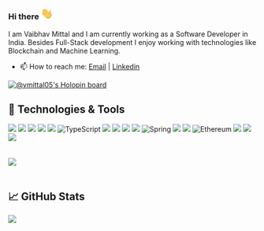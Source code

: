 ### Hi there  <img src="https://github.com/vmittal05/vmittal05/blob/main/wave.gif" width="25px">
I am Vaibhav Mittal and I am currently working as a Software Developer in India. Besides Full-Stack development I enjoy working with technologies like Blockchain and Machine Learning.<br/>
* 📫 How to reach me: [Email](mailto:vaibhavmittal0506@gmail.com?subject=[GitHub]) | [Linkedin](https://in.linkedin.com/in/vmittal97)

[![@vmittal05's Holopin board](https://holopin.io/api/user/board?user=vmittal05)](https://holopin.io/@vmittal05)


## 🔧 Technologies & Tools
![](https://img.shields.io/badge/OS-Linux-informational?style=plastic&logo=linux&logoColor=white&color=inactive)
![](https://img.shields.io/badge/Editor-VS_Code-informational?style=flat&logo=visual-studio-code&logoColor=white&color=blueviolet)
![](https://img.shields.io/badge/Code-Java-informational?style=flat&logo=java&logoColor=white&color=orange)
![](https://img.shields.io/badge/Code-Python-informational?style=flat&logo=python&logoColor=white&color=orange)
![](https://img.shields.io/badge/Code-JavaScript-informational?style=flat&logo=javascript&logoColor=white&color=orange)
![TypeScript](https://img.shields.io/badge/Code-Typescript-%23007ACC.svg?style=flat&logo=typescript&logoColor=white)
![](https://img.shields.io/badge/Code-C/C++-informational?style=flat&logo=C&logoColor=white&color=orange)
![](https://img.shields.io/badge/Runtime-Node.js-informational?style=flat&logo=node.js&logoColor=white&color=red)
![](https://img.shields.io/badge/Framework-React-informational?style=flat&logo=react&logoColor=white&color=informational)
![](https://img.shields.io/badge/Framework-Angular-informational?style=flat&logo=angular&logoColor=red&color=informational)
![Spring](https://img.shields.io/badge/spring-%236DB33F.svg?style=flat&logo=spring&logoColor=white)
![](https://img.shields.io/badge/Framework-Spring_Boot-F2F4F9?style=flat&logo=spring-boot)
![](https://img.shields.io/badge/Bootstrap-563D7C?style=flat&logo=bootstrap&logoColor=white)
![Ethereum](https://img.shields.io/badge/Ethereum-3C3C3D?style=flat&logo=Ethereum&logoColor=white)
![](https://img.shields.io/badge/hyperledger-2F3134?style=flat&logo=hyperledger&logoColor=white)
![](https://img.shields.io/badge/Database-MySQL-informational?style=flat&logo=mysql&logoColor=white&color=success)
![](https://img.shields.io/badge/Database-MongoDB-informational?style=flat&logo=mongodb&logoColor=white&color=success)

<br/>
<a href="https://github.com/vmittal05">
  <img align="left" src="https://github-readme-stats.vercel.app/api/top-langs/?username=vmittal05&langs_count=7&layout=compact&exclude_repo=Python_Algo&hide=html,xslt&title_color=ffffff&text_color=c9cacc&icon_color=2bbc8a&bg_color=1d1f21" />
</a>

<br/>
<br clear="left"/>


## &#x1f4c8; GitHub Stats
<a href="https://github.com/vmittal05">
  <img align="left" src="https://github-readme-stats.vercel.app/api?username=vmittal05&count_private=true&title_color=ffffff&text_color=c9cacc&icon_color=2bbc8a&bg_color=1d1f21" />
</a>

